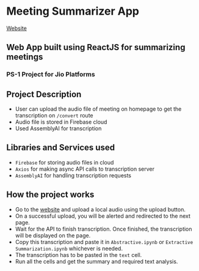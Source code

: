 # Meeting Summarizer App 
[Website](https://meeting-summarizer.netlify.app)
## Web App built using ReactJS for summarizing meetings
### PS-1 Project for Jio Platforms

## Project Description
- User can upload the audio file of meeting on homepage to get the transcription on `/convert` route
- Audio file is stored in Firebase cloud
- Used AssemblyAI for transcription

## Libraries and Services used
- `Firebase` for storing audio files in cloud
- `Axios` for making async API calls to transcription server
- `AssemblyAI` for handling transcription requests

## How the project works
- Go to the [website](https://meeting-summarizer.netlify.app) and upload a local audio using the upload button.
- On a successful upload, you will be alerted and redirected to the next page.
- Wait for the API to finish transcription. Once finished, the transcription will be displayed on the page.
- Copy this transcription and paste it in `Abstractive.ipynb` or `Extractive Summarization.ipynb` whichever is needed.
- The transcription has to be pasted in the `text` cell.
- Run all the cells and get the summary and required text analysis.
